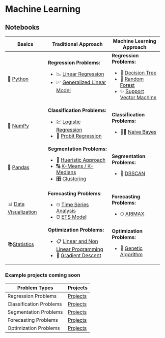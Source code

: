 # Machine Learning

## Notebooks
|Basics|Traditional Approach|Machine Learning Approach|
|-|-|-|
|🐍 [Python](https://colab.research.google.com/github/mkmritunjay/machineLearning/blob/master/pythonBasics.ipynb)|<b>Regression Problems:</b></br><ul><li>📉 [Linear Regression](https://colab.research.google.com/github/mkmritunjay/machineLearning/blob/master/linearRegression.ipynb)</li><li>📈 [Generalized Linear Model]()</li></ul>|<b>Regression Problems:</b></br><ul><li>🌲 [Decision Tree]()</li><li>🌳 [Random Forest]()</li><li>✨ [Support Vector Machine]()</li></ul>|
|🔢 [NumPy]()|<b>Classification Problems:</b></br><ul><li>💹 [Logistic Regression]()</li><li>🔽 [Probit Regression]()</li></ul>|<b>Classification Problems:</b></br><ul><li>👶🏻 [Naive Bayes]()</li></ul>|
|🐼 [Pandas](https://colab.research.google.com/github/mkmritunjay/machineLearning/blob/master/pandas_basics.ipynb)|<b>Segmentation Problems:</b></br><ul><li>👤 [Hueristic Approach]()</li><li>🔠 [K-Means / K-Medians]()</li><li>🎛️ [Clustering]()</li></ul>|<b>Segmentation Problems:</b></br><ul><li>👀 [DBSCAN]()</li></ul>|
|📊 [Data Visualization]()|<b>Forecasting Problems:</b></br><ul><li>⏲ [Time Series Analysis]()</li><li>⏰ [ETS Model]()</li></ul>|<b>Forecasting Problems:</b></br><ul><li>⏱ [ARIMAX]()</li></ul>|
|📚[Statistics]()|<b>Optimization Problems:</b></br><ul><li>📋 [Linear and Non Linear Programming]()</li><li>🔎 [Gradient Descent]()</li></ul>|<b>Optimization Problems:</b></br><ul><li>🧬 [Genetic Algorithm]()</li></ul>|

### Example projects coming soon
|Problem Types|Projects|
|-|-|
|Regression Problems|[Projects]()|
|Classification Problems|[Projects]()|
|Segmentation Problems|[Projects]()|
|Forecasting Problems|[Projects]()|
|Optimization Problems|[Projects]()|
